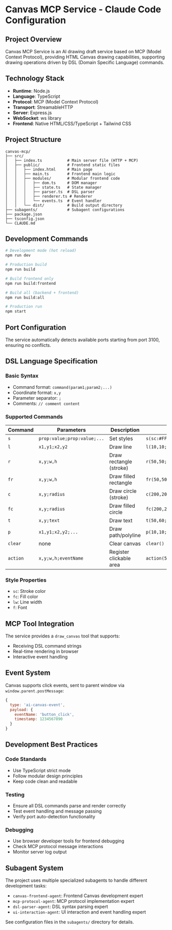 # Canvas MCP Service - Claude Code Configuration

## Project Overview

Canvas MCP Service is an AI drawing draft service based on MCP (Model Context Protocol), providing HTML Canvas drawing capabilities, supporting drawing operations driven by DSL (Domain Specific Language) commands.

## Technology Stack

- **Runtime**: Node.js
- **Language**: TypeScript  
- **Protocol**: MCP (Model Context Protocol)
- **Transport**: StreamableHTTP
- **Server**: Express.js
- **WebSocket**: ws library
- **Frontend**: Native HTML/CSS/TypeScript + Tailwind CSS

## Project Structure

```
canvas-mcp/
├── src/
│   ├── index.ts           # Main server file (HTTP + MCP)
│   ├── public/            # Frontend static files
│   │   ├── index.html     # Main page
│   │   ├── main.ts        # Frontend main logic
│   │   ├── modules/       # Modular frontend code
│   │   │   ├── dom.ts     # DOM manager
│   │   │   ├── state.ts   # State manager  
│   │   │   ├── parser.ts  # DSL parser
│   │   │   ├── renderer.ts # Renderer
│   │   │   └── events.ts  # Event handler
│   │   └── dist/          # Build output directory
├── subagents/             # Subagent configurations
├── package.json
├── tsconfig.json
└── CLAUDE.md
```

## Development Commands

```bash
# Development mode (hot reload)
npm run dev

# Production build
npm run build

# Build frontend only
npm run build:frontend

# Build all (backend + frontend)
npm run build:all

# Production run
npm start
```

## Port Configuration

The service automatically detects available ports starting from port 3100, ensuring no conflicts.

## DSL Language Specification

### Basic Syntax
- Command format: `command(param1;param2;...)`
- Coordinate format: `x,y`
- Parameter separator: `;`
- Comments: `// comment content`

### Supported Commands

| Command | Parameters | Description | Example |
|---------|------------|-------------|---------|
| `s` | `prop:value;prop:value;...` | Set styles | `s(sc:#FF0000;lw:3)` |
| `l` | `x1,y1;x2,y2` | Draw line | `l(10,10;100,100)` |
| `r` | `x,y;w,h` | Draw rectangle (stroke) | `r(50,50;100,80)` |
| `fr` | `x,y;w,h` | Draw filled rectangle | `fr(50,50;100,80)` |
| `c` | `x,y;radius` | Draw circle (stroke) | `c(200,200;50)` |
| `fc` | `x,y;radius` | Draw filled circle | `fc(200,200;50)` |
| `t` | `x,y;text` | Draw text | `t(50,60;Hello World)` |
| `p` | `x1,y1;x2,y2;...` | Draw path/polyline | `p(10,10;50,80;100,20)` |
| `clear` | none | Clear canvas | `clear()` |
| `action` | `x,y;w,h;eventName` | Register clickable area | `action(50,50;100,80;button_click)` |

### Style Properties
- `sc`: Stroke color
- `fc`: Fill color  
- `lw`: Line width
- `f`: Font

## MCP Tool Integration

The service provides a `draw_canvas` tool that supports:
- Receiving DSL command strings
- Real-time rendering in browser
- Interactive event handling

## Event System

Canvas supports click events, sent to parent window via `window.parent.postMessage`:

```javascript
{
  type: 'ai-canvas-event',
  payload: {
    eventName: 'button_click',
    timestamp: 1234567890
  }
}
```

## Development Best Practices

### Code Standards
- Use TypeScript strict mode
- Follow modular design principles
- Keep code clean and readable

### Testing
- Ensure all DSL commands parse and render correctly
- Test event handling and message passing
- Verify port auto-detection functionality

### Debugging
- Use browser developer tools for frontend debugging
- Check MCP protocol message interactions
- Monitor server log output

## Subagent System

The project uses multiple specialized subagents to handle different development tasks:

- `canvas-frontend-agent`: Frontend Canvas development expert
- `mcp-protocol-agent`: MCP protocol implementation expert  
- `dsl-parser-agent`: DSL syntax parsing expert
- `ui-interaction-agent`: UI interaction and event handling expert

See configuration files in the `subagents/` directory for details.